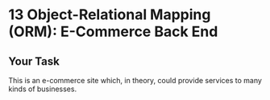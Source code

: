 # 13 Object-Relational Mapping (ORM): E-Commerce Back End

## Your Task

This is an e-commerce site which, in theory, could provide services to many kinds of businesses.
